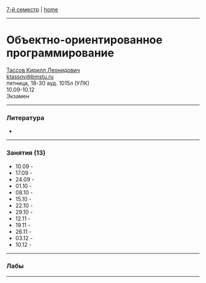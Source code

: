 [7-й семестр](../2021_2022_7_sem.md) | [home](../README.md)
____________________________________
# Объектно-ориентированное программирование
[Тассов Кирилл Леонидович](https://studizba.com/hs/151-mgtu-im-baumana/teachers/4-kafedra-iu-7-programmnoe-obespechenie-je/229-tassov-kirill-leonidovich.html) \
ktassov@bmstu.ru \
пятница, 18-30 ауд. 1015л (УЛК)\
10.09-10.12 \
Экзамен 
____________________________________
### Литература

* 
____________________________________
### Занятия (13)

* 10.09 - 
* 17.09 - 
* 24.09 - 
* 01.10 - 
* 08.10 - 
* 15.10 - 
* 22.10 - 
* 29.10 - 
* 12.11 - 
* 19.11 - 
* 26.11 - 
* 03.12 - 
* 10.12 - 
____________________________________
### Лабы



____________________________________